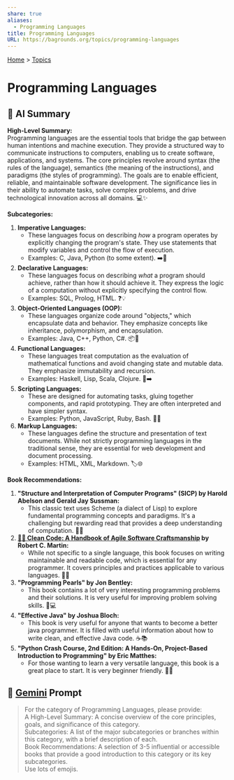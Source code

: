 ```yaml
---
share: true
aliases:
  - Programming Languages
title: Programming Languages
URL: https://bagrounds.org/topics/programming-languages
---
```

[Home](../index.md) > [Topics](./index.md)  
# Programming Languages  
## 🤖 AI Summary  
**High-Level Summary:**  
Programming languages are the essential tools that bridge the gap between human intentions and machine execution. They provide a structured way to communicate instructions to computers, enabling us to create software, applications, and systems. The core principles revolve around syntax (the rules of the language), semantics (the meaning of the instructions), and paradigms (the styles of programming). The goals are to enable efficient, reliable, and maintainable software development. The significance lies in their ability to automate tasks, solve complex problems, and drive technological innovation across all domains. 💻✨  
  
**Subcategories:**  
1.  **Imperative Languages:**  
    * These languages focus on describing *how* a program operates by explicitly changing the program's state. They use statements that modify variables and control the flow of execution.  
    * Examples: C, Java, Python (to some extent). ➡️📝  
2.  **Declarative Languages:**  
    * These languages focus on describing *what* a program should achieve, rather than how it should achieve it. They express the logic of a computation without explicitly specifying the control flow.  
    * Examples: SQL, Prolog, HTML. ❓💡  
3.  **Object-Oriented Languages (OOP):**  
    * These languages organize code around "objects," which encapsulate data and behavior. They emphasize concepts like inheritance, polymorphism, and encapsulation.  
    * Examples: Java, C++, Python, C#. 📦🔗  
4.  **Functional Languages:**  
    * These languages treat computation as the evaluation of mathematical functions and avoid changing state and mutable data. They emphasize immutability and recursion.  
    * Examples: Haskell, Lisp, Scala, Clojure. 🧮➡️  
5.  **Scripting Languages:**  
    * These are designed for automating tasks, gluing together components, and rapid prototyping. They are often interpreted and have simpler syntax.  
    * Examples: Python, JavaScript, Ruby, Bash. 🐍📜  
6.  **Markup Languages:**  
    * These languages define the structure and presentation of text documents. While not strictly programming languages in the traditional sense, they are essential for web development and document processing.  
    * Examples: HTML, XML, Markdown. 🏷️🌐  
  
**Book Recommendations:**  
1.  **"Structure and Interpretation of Computer Programs" (SICP) by Harold Abelson and Gerald Jay Sussman:**  
    * This classic text uses Scheme (a dialect of Lisp) to explore fundamental programming concepts and paradigms. It's a challenging but rewarding read that provides a deep understanding of computation. 📖🧠  
2.  **[🧼💾 Clean Code: A Handbook of Agile Software Craftsmanship](../books/clean-code.md) by Robert C. Martin:**  
    * While not specific to a single language, this book focuses on writing maintainable and readable code, which is essential for any programmer. It covers principles and practices applicable to various languages. 🧹✨  
3.  **"Programming Pearls" by Jon Bentley:**  
    * This book contains a lot of very interesting programming problems and their solutions. It is very useful for improving problem solving skills. 💎💻  
4.  **"Effective Java" by Joshua Bloch:**  
    * This book is very useful for anyone that wants to become a better java programmer. It is filled with useful information about how to write clean, and effective Java code. ☕️📚  
5.  **"Python Crash Course, 2nd Edition: A Hands-On, Project-Based Introduction to Programming" by Eric Matthes:**  
    * For those wanting to learn a very versatile language, this book is a great place to start. It is very beginner friendly. 🐍🚀  
  
## 💬 [Gemini](https://gemini.google.com/app) Prompt  
> For the category of Programming Languages, please provide:  
A High-Level Summary: A concise overview of the core principles, goals, and significance of this category.  
Subcategories: A list of the major subcategories or branches within this category, with a brief description of each.  
Book Recommendations: A selection of 3-5 influential or accessible books that provide a good introduction to this category or its key subcategories.  
Use lots of emojis.